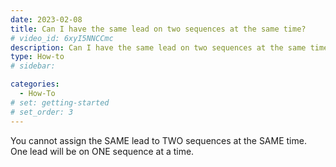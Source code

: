 ```yaml
---
date: 2023-02-08
title: Can I have the same lead on two sequences at the same time?
# video_id: 6xyI5NNCCmc
description: Can I have the same lead on two sequences at the same time
type: How-to
# sidebar:

categories:
  - How-To
# set: getting-started
# set_order: 3
---
```

You cannot assign the SAME lead to TWO sequences at the SAME time. One lead will be on ONE sequence at a time.